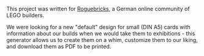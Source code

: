 This project was written for [Roguebricks](https://roguebricks.de), a German online community of LEGO builders.

We were looking for a new "default" design for small (DIN A5) cards with information about our builds when we would take them to exhibitions - this generator allows us to create them on a whim, customize them to our liking, and download them as PDF to be printed.
